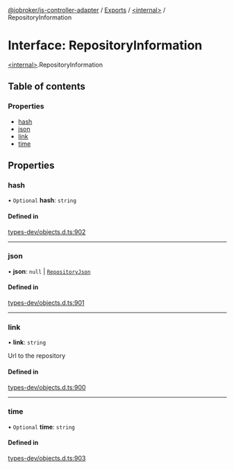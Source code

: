 [@iobroker/js-controller-adapter](../README.md) / [Exports](../modules.md) / [\<internal\>](../modules/internal_.md) / RepositoryInformation

# Interface: RepositoryInformation

[\<internal\>](../modules/internal_.md).RepositoryInformation

## Table of contents

### Properties

- [hash](internal_.RepositoryInformation.md#hash)
- [json](internal_.RepositoryInformation.md#json)
- [link](internal_.RepositoryInformation.md#link)
- [time](internal_.RepositoryInformation.md#time)

## Properties

### hash

• `Optional` **hash**: `string`

#### Defined in

[types-dev/objects.d.ts:902](https://github.com/ioBroker/ioBroker.js-controller/blob/2e8a4aa0/packages/types-dev/objects.d.ts#L902)

___

### json

• **json**: ``null`` \| [`RepositoryJson`](internal_.RepositoryJson.md)

#### Defined in

[types-dev/objects.d.ts:901](https://github.com/ioBroker/ioBroker.js-controller/blob/2e8a4aa0/packages/types-dev/objects.d.ts#L901)

___

### link

• **link**: `string`

Url to the repository

#### Defined in

[types-dev/objects.d.ts:900](https://github.com/ioBroker/ioBroker.js-controller/blob/2e8a4aa0/packages/types-dev/objects.d.ts#L900)

___

### time

• `Optional` **time**: `string`

#### Defined in

[types-dev/objects.d.ts:903](https://github.com/ioBroker/ioBroker.js-controller/blob/2e8a4aa0/packages/types-dev/objects.d.ts#L903)
